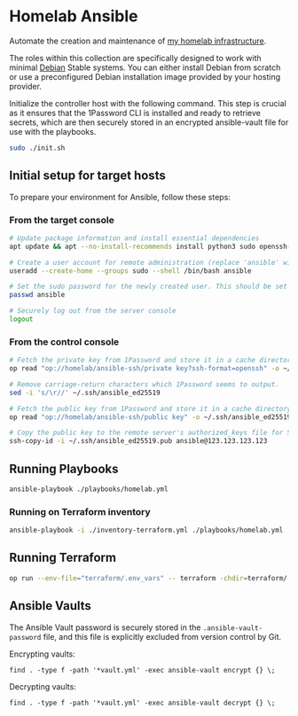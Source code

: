 # Homelab Ansible

Automate the creation and maintenance of [my homelab infrastructure](https://jrtashjian.com/2022/10/my-homelab/).

The roles within this collection are specifically designed to work with minimal [Debian](https://www.debian.org/) Stable systems. You can either install Debian from scratch or use a preconfigured Debian installation image provided by your hosting provider.

Initialize the controller host with the following command. This step is crucial as it ensures that the 1Password CLI is installed and ready to retrieve secrets, which are then securely stored in an encrypted ansible-vault file for use with the playbooks.

```bash
sudo ./init.sh
```

## Initial setup for target hosts

To prepare your environment for Ansible, follow these steps:

### From the target console

```bash
# Update package information and install essential dependencies
apt update && apt --no-install-recommends install python3 sudo openssh-server

# Create a user account for remote administration (replace 'ansible' with your desired username)
useradd --create-home --groups sudo --shell /bin/bash ansible

# Set the sudo password for the newly created user. This should be set to the ansible_become_pass var.
passwd ansible

# Securely log out from the server console
logout
```

### From the control console

```bash
# Fetch the private key from 1Password and store it in a cache directory
op read "op://homelab/ansible-ssh/private key?ssh-format=openssh" -o ~/.ssh/ansible_ed25519

# Remove carriage-return characters which 1Password seems to output.
sed -i 's/\r//' ~/.ssh/ansible_ed25519

# Fetch the public key from 1Password and store it in a cache directory
op read "op://homelab/ansible-ssh/public key" -o ~/.ssh/ansible_ed25519.pub

# Copy the public key to the remote server's authorized_keys file for SSH key-based authentication
ssh-copy-id -i ~/.ssh/ansible_ed25519.pub ansible@123.123.123.123
```

## Running Playbooks

```bash
ansible-playbook ./playbooks/homelab.yml
```

### Running on Terraform inventory

```bash
ansible-playbook -i ./inventory-terraform.yml ./playbooks/homelab.yml
```

## Running Terraform

```bash
op run --env-file="terraform/.env_vars" -- terraform -chdir=terraform/ plan
```

## Ansible Vaults

The Ansible Vault password is securely stored in the `.ansible-vault-password` file, and this file is explicitly excluded from version control by Git.

Encrypting vaults:
```
find . -type f -path '*vault.yml' -exec ansible-vault encrypt {} \;
```

Decrypting vaults:
```
find . -type f -path '*vault.yml' -exec ansible-vault decrypt {} \;
```